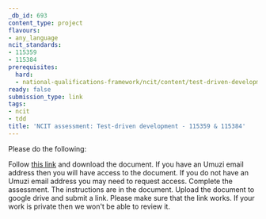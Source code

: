 ```yaml
---
_db_id: 693
content_type: project
flavours:
- any_language
ncit_standards:
- 115359
- 115384
prerequisites:
  hard:
  - national-qualifications-framework/ncit/content/test-driven-development
ready: false
submission_type: link
tags:
- ncit
- tdd
title: 'NCIT assessment: Test-driven development - 115359 & 115384'
---
```


Please do the following:

Follow [this link](https://drive.google.com/file/d/1DAkMKMgKArTxYaJNEtnERH1QSepZfMgi/view?usp=sharing) and download the document. If you have an Umuzi email address then you will have access to the document. If you do not have an Umuzi email address you may need to request access.
Complete the assessment. The instructions are in the document.
Upload the document to google drive and submit a link. Please make sure that the link works. If your work is private then we won't be able to review it.